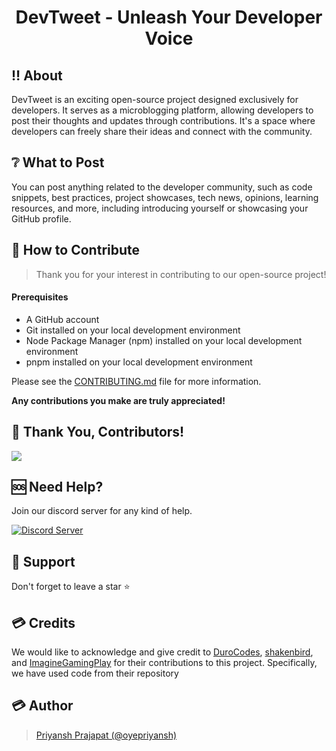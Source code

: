 <h1 align="center">DevTweet - Unleash Your Developer Voice</h1>

## ‼ About

DevTweet is an exciting open-source project designed exclusively for developers. It serves as a microblogging platform, allowing developers to post their thoughts and updates through contributions. It's a space where developers can freely share their ideas and connect with the community.

## ❔ What to Post
You can post anything related to the developer community, such as code snippets, best practices, project showcases, tech news, opinions, learning resources, and more, including introducing yourself or showcasing your GitHub profile.

## 🤔 How to Contribute
> Thank you for your interest in contributing to our open-source project!

#### Prerequisites
- A GitHub account
- Git installed on your local development environment
- Node Package Manager (npm) installed on your local development environment
- pnpm installed on your local development environment

Please see the [CONTRIBUTING.md](https://github.com/oyepriyansh/DevTweet/blob/main/CONTRIBUTING.md) file for more information.

**Any contributions you make are truly appreciated!**

## 🤝 Thank You, Contributors!
<a href="https://github.com/oyepriyansh/DevTweet/contributors">
  <img src="https://contributors-img.web.app/image?repo=oyepriyansh/devtweet" />
</a>

## 🆘 Need Help?
Join our discord server for any kind of help. <br>

<a href="https://discord.com/invite/2aAdfJHSWR">
  <img src="https://invidget.switchblade.xyz/2aAdfJHSWR" alt="Discord Server">
</a>

## 🙏 Support
Don't forget to leave a star ⭐

## 💳 Credits
We would like to acknowledge and give credit to [DuroCodes](https://github.com/DuroCodes), [shakenbird](https://github.com/shakenbirdhttps://github.com/shakenbird), and [ImagineGamingPlay](https://github.com/ImagineGamingPlay) for their contributions to this project. Specifically, we have used code from their repository

## 💳 Author
> <a href="https://x.com/oyepriyansh">Priyansh Prajapat (@oyepriyansh)</a>
